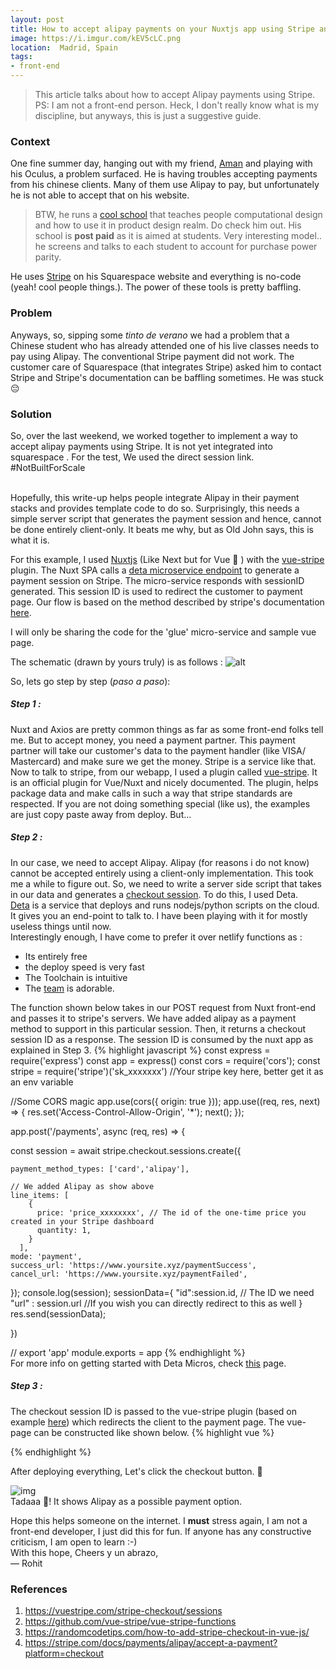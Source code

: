 ```yaml
---
layout: post
title: How to accept alipay payments on your Nuxtjs app using Stripe and Deta 
image: https://i.imgur.com/kEV5cLC.png
location:  Madrid, Spain
tags:
- front-end
---
```


> This article talks about how to accept Alipay payments using Stripe. PS: I am not a front-end person. Heck, I don't really know what is my discipline, but anyways, this is just a suggestive guide.

### Context

One fine summer day, hanging out with my friend, [Aman](https://www.instagram.com/creativemutation/) and playing with his Oculus, a problem surfaced. He is having troubles accepting payments from his chinese clients. Many of them use Alipay to pay, but unfortunately he is not able to accept that on his website. 

<!--more--> 

> BTW, he runs a [cool school](https://www.cademy.xyz/) that teaches people computational design and how to use it in product design realm. Do check him out. His school is **post paid** as it is aimed at students. Very interesting model.. he screens and talks to each student to account for purchase power parity.

He uses [Stripe](https://stripe.com/) on his Squarespace website and everything is no-code (yeah! cool people things.). The power of these tools is pretty baffling. 
 
### Problem

Anyways, so, sipping some *tinto de verano* we had a problem that a Chinese student who has already attended one of his live classes needs to pay using Alipay. The conventional Stripe payment did not work. The customer care of Squarespace (that integrates Stripe) asked him to contact Stripe and Stripe's documentation can be baffling sometimes. He was stuck 😔

### Solution

So, over the last weekend, we worked together to implement a way to accept alipay payments using Stripe. It is not yet integrated into squarespace . For the test, We used the direct session link. #NotBuiltForScale

<br>Hopefully, this write-up helps people integrate Alipay in their payment stacks and provides template code to do so. Surprisingly, this needs a simple server script that generates the payment session and hence, cannot be done entirely client-only. It beats me why, but as Old John says, this is what it is. 
<br>

For this example, I used [Nuxtjs](https://nuxtjs.org/) (Like Next but for Vue 💚 ) with the [vue-stripe](https://vuestripe.com) plugin. The Nuxt SPA calls a [deta microservice endpoint](https://www.deta.sh) to generate a payment session on Stripe. The micro-service responds with sessionID generated. This session ID is used to redirect the customer to payment page. Our flow is based on the method described by stripe's documentation [here](https://stripe.com/docs/payments/alipay/accept-a-payment?platform=checkout).  

I will only be sharing the code for the 'glue' micro-service and sample vue page. 

The schematic (drawn by yours truly) is as follows :
![alt](https://i.imgur.com/kEV5cLC.png)

So, lets go step by step (*paso a paso*):
##### Step 1 : 
Nuxt and Axios are pretty common things as far as some front-end folks tell me. But to accept money, you need a payment partner. This payment partner will take our customer's data to the payment handler (like VISA/ Mastercard) and make sure we get the money. Stripe is a service like that. <br> Now to talk to stripe, from our webapp, I used a plugin called [vue-stripe]((https://vuestripe.com)). It is an official plugin for Vue/Nuxt and nicely documented. The plugin, helps package data and make calls in such a way that stripe standards are respected. If you are not doing something special (like us), the examples are just copy paste away from deploy. But...
##### Step 2 : 
In our case, we need to accept Alipay. Alipay (for reasons i do not know) cannot be accepted entirely using a client-only implementation. This took me a while to figure out. So, we need to write a server side script that takes in our data and generates a [checkout session](https://stripe.com/en-in/payments/payment-links). To do this, I used Deta.<br> [Deta]((https://www.deta.sh)) is a service that deploys and runs nodejs/python scripts on the cloud. It gives you an end-point to talk to. I have been playing with it for mostly useless things until now. <br> Interestingly enough,  I have come to prefer it over netlify functions as :
- Its entirely free 
- the deploy speed is very fast
- The Toolchain is intuitive 
- The [team](https://twitter.com/detahq) is adorable. 


The function shown below takes in our POST request from Nuxt front-end and passes it to stripe's servers. We have added alipay as a payment method to support in this particular session. Then, it returns a checkout session ID as a response. The session ID is consumed by the nuxt app as explained in Step 3. {% highlight javascript %}
const express = require('express')
const app = express()
const cors = require('cors');
const stripe = require('stripe')('sk_xxxxxxx') //Your stripe key here, better get it as an env variable

//Some CORS magic
app.use(cors({ origin: true }));
app.use((req, res, next) => {
  res.set('Access-Control-Allow-Origin', '*');
  next();
});

app.post('/payments', async (req, res) => {

  const session = await stripe.checkout.sessions.create({

    payment_method_types: ['card','alipay'],
  
    // We added Alipay as show above
    line_items: [
        {
          price: 'price_xxxxxxxx', // The id of the one-time price you created in your Stripe dashboard
          quantity: 1,
        }
      ],
    mode: 'payment',
    success_url: 'https://www.yoursite.xyz/paymentSuccess',
    cancel_url: 'https://www.yoursite.xyz/paymentFailed',
  });
  console.log(session);
  sessionData={
    "id":session.id, // The ID we need
    "url" : session.url //If you wish you can directly redirect to this as well
  }
  res.send(sessionData);

})

// export 'app'
module.exports = app
{% endhighlight %} <br> 
For more info on getting started with Deta Micros, check [this](https://docs.deta.sh/docs/micros/getting_started) page. 

##### Step 3 : 
The checkout session ID is passed to the vue-stripe plugin (based on example [here](https://vuestripe.com/stripe-checkout/sessions)) which redirects the client to the payment page. The vue-page can be constructed like shown below. {% highlight vue %}
<template>
  <div>
    <stripe-checkout
      ref="checkoutRef"
      :pk="publishableKey"
      :session-id="sessionId"
    />
    <button @click="getPaymentID">Checkout!</button>
  </div>
</template>

<script>
import { StripeCheckout } from "@vue-stripe/vue-stripe";
export default {
  components: {
    StripeCheckout
  },
  data() {
    this.publishableKey = "pk_test_xxxxxxx"; //Your publishable key from stripe, better to get it as an env variable
    return {
      loading: false,
      sessionId: null // session id from backend
    };
  },
  methods: {
    async getPaymentID() {
      const sessionData = await this.$axios.$post("https://something.deta.dev/payments");
      this.sessionId= sessionData.id
      this.$refs.checkoutRef.redirectToCheckout();
    },
  }
};
</script>

{% endhighlight %}

After deploying everything, Let's click the checkout button. 🥁

![img](https://i.imgur.com/f6aMVGH.png)
<br>
Tadaaa 🎉! It shows Alipay as a possible payment option. 

Hope this helps someone on the internet. I **must** stress again, I am not a front-end developer, I just did this for fun. If anyone has any constructive criticism, I am open to learn :-)
<br>
With this hope,
Cheers y un abrazo, <br>
— Rohit

### References

1. https://vuestripe.com/stripe-checkout/sessions
2. https://github.com/vue-stripe/vue-stripe-functions
3. https://randomcodetips.com/how-to-add-stripe-checkout-in-vue-js/
4. https://stripe.com/docs/payments/alipay/accept-a-payment?platform=checkout
   